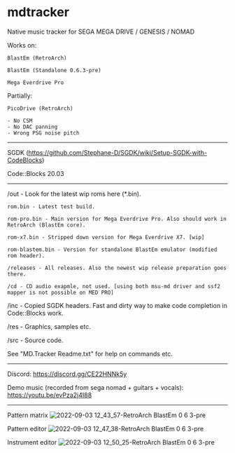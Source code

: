 # mdtracker
 Native music tracker for SEGA MEGA DRIVE / GENESIS / NOMAD
 
 Works on:
 
	BlastEm (RetroArch)
	
	BlastEm (Standalone 0.6.3-pre)
	
	Mega Everdrive Pro
	
 Partially:
 
	PicoDrive (RetroArch)
	
	- No CSM
	- No DAC panning
	- Wrong PSG noise pitch
	
---

SGDK (https://github.com/Stephane-D/SGDK/wiki/Setup-SGDK-with-CodeBlocks)

Code::Blocks 20.03

---

/out - Look for the latest wip roms here (*.bin).

	rom.bin - Latest test build.

	rom-pro.bin - Main version for Mega Everdrive Pro. Also should work in RetroArch (BlastEm core).

	rom-x7.bin - Stripped down version for Mega Everdrive X7. [wip]

	rom-blastem.bin - Version for standalone BlastEm emulator (modified rom header).
	
	/releases - All releases. Also the newest wip release preparation goes there.
	
	/cd - CD audio exapmle, not used. [using both msu-md driver and ssf2 mapper is not possible on MED PRO]

/inc - Copied SGDK headers. Fast and dirty way to make code completion in Code::Blocks work.

/res - Graphics, samples etc.

/src - Source code.

See "MD.Tracker Readme.txt" for help on commands etc.

---

Discord: https://discord.gg/CE22HNNk5y

Demo music (recorded from sega nomad + guitars + vocals): https://youtu.be/evPza2j4I88

---

Pattern matrix
![2022-09-03 12_43_57-RetroArch BlastEm 0 6 3-pre](https://user-images.githubusercontent.com/36992223/188265546-520a7bba-c9bd-4e40-8103-254bb4b3c89d.png)

Pattern editor
![2022-09-03 12_47_38-RetroArch BlastEm 0 6 3-pre](https://user-images.githubusercontent.com/36992223/188265556-c716742e-3b5f-4977-9dc9-709a10657c2c.png)

Instrument editor
![2022-09-03 12_50_25-RetroArch BlastEm 0 6 3-pre](https://user-images.githubusercontent.com/36992223/188265567-da0892f1-48e1-424a-98b6-b064d62e36fe.png)
